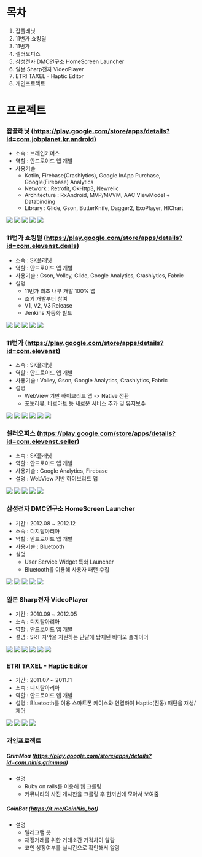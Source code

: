 # 목차

1. 잡플래닛
2. 11번가 쇼킹딜
3. 11번가
4. 셀러오피스
5. 삼성전자 DMC연구소 HomeScreen Launcher
6. 일본 Sharp전자 VideoPlayer
7. ETRI TAXEL - Haptic Editor
8. 개인프로젝트

# 프로젝트
### 잡플래닛 (https://play.google.com/store/apps/details?id=com.jobplanet.kr.android)
 * 소속 : 브레인커머스
 * 역할 : 안드로이드 앱 개발
 * 사용기술
    * Kotlin, Firebase(Crashlytics), Google InApp Purchase, Google(Firebase) Analytics
    * Network : Retrofit, OkHttp3, Newrelic
    * Architecture : RxAndroid, MVP/MVVM, AAC ViewModel + Databinding
    * Library : Glide, Gson, ButterKnife, Dagger2, ExoPlayer, HIChart
 
![](https://github.com/snowpero/resume/blob/master/image/jp_1.png)
![](https://github.com/snowpero/resume/blob/master/image/jp_2.png)
![](https://github.com/snowpero/resume/blob/master/image/jp_3.png)
![](https://github.com/snowpero/resume/blob/master/image/jp_4.png)
![](https://github.com/snowpero/resume/blob/master/image/jp_5.png)
 
### 11번가 쇼킹딜 (https://play.google.com/store/apps/details?id=com.elevenst.deals)
 * 소속 : SK플래닛
 * 역할 : 안드로이드 앱 개발
 * 사용기술 : Gson, Volley, Glide, Google Analytics, Crashlytics, Fabric
 * 설명
    * 11번가 최초 내부 개발 100% 앱
    * 초기 개발부터 참여
    * V1, V2, V3 Release
    * Jenkins 자동화 빌드
 
![](https://github.com/snowpero/resume/blob/master/image/sd_1.png)
![](https://github.com/snowpero/resume/blob/master/image/sd_2.png)
![](https://github.com/snowpero/resume/blob/master/image/sd_3.png)
![](https://github.com/snowpero/resume/blob/master/image/sd_4.png)
![](https://github.com/snowpero/resume/blob/master/image/sd_5.png)
 
### 11번가 (https://play.google.com/store/apps/details?id=com.elevenst)
 * 소속 : SK플래닛
 * 역할 : 안드로이드 앱 개발
 * 사용기술 : Volley, Gson, Google Analytics, Crashlytics, Fabric
 * 설명
    * WebView 기반 하이브리드 앱 -> Native 전환
    * 포토리뷰, 바로마트 등 새로운 서비스 추가 및 유지보수
 
![](https://github.com/snowpero/resume/blob/master/image/11st_1.png)
![](https://github.com/snowpero/resume/blob/master/image/11st_2.png)
![](https://github.com/snowpero/resume/blob/master/image/11st_3.png)
![](https://github.com/snowpero/resume/blob/master/image/11st_4.png)
![](https://github.com/snowpero/resume/blob/master/image/11st_5.png)
![](https://github.com/snowpero/resume/blob/master/image/11st_6.png)
 
### 셀러오피스 (https://play.google.com/store/apps/details?id=com.elevenst.seller)
 * 소속 : SK플래닛
 * 역할 : 안드로이드 앱 개발
 * 사용기술 : Google Analytics, Firebase
 * 설명 : WebView 기반 하이브리드 앱
 
![](https://github.com/snowpero/resume/blob/master/image/seller_1.png)
![](https://github.com/snowpero/resume/blob/master/image/seller_2.png)
![](https://github.com/snowpero/resume/blob/master/image/seller_3.png)
![](https://github.com/snowpero/resume/blob/master/image/seller_4.png)
![](https://github.com/snowpero/resume/blob/master/image/seller_5.png)

 
### 삼성전자 DMC연구소 HomeScreen Launcher
 * 기간 : 2012.08 ~ 2012.12
 * 소속 : 디지탈아리아
 * 역할 : 안드로이드 앱 개발
 * 사용기술 : Bluetooth
 * 설명
    * User Service Widget 특화 Launcher
    * Bluetooth를 이용해 사용자 패턴 수집
 
![](https://github.com/snowpero/resume/blob/master/image/ss_1.png)
![](https://github.com/snowpero/resume/blob/master/image/ss_2.png)
![](https://github.com/snowpero/resume/blob/master/image/ss_3.png)
![](https://github.com/snowpero/resume/blob/master/image/ss_4.png)
![](https://github.com/snowpero/resume/blob/master/image/ss_5.png)

### 일본 Sharp전자 VideoPlayer
 * 기간 : 2010.09 ~ 2012.05
 * 소속 : 디지탈아리아
 * 역할 : 안드로이드 앱 개발
 * 설명 : SRT 자막을 지원하는 단말에 탑재된 비디오 플레이어
 
![](https://github.com/snowpero/resume/blob/master/image/vp_1.jpg)
![](https://github.com/snowpero/resume/blob/master/image/vp_2.png)
![](https://github.com/snowpero/resume/blob/master/image/vp_3.jpg)
![](https://github.com/snowpero/resume/blob/master/image/vp_4.png)
![](https://github.com/snowpero/resume/blob/master/image/vp_5.png)
![](https://github.com/snowpero/resume/blob/master/image/vp_6.png)
 
### ETRI TAXEL - Haptic Editor
 * 기간 : 2011.07 ~ 2011.11
 * 소속 : 디지탈아리아
 * 역할 : 안드로이드 앱 개발
 * 설명 : Bluetooth를 이용 스마트폰 케이스와 연결하여 Haptic(진동) 패턴을 재생/제어
 
![](https://github.com/snowpero/resume/blob/master/image/taxel_1.png)
![](https://github.com/snowpero/resume/blob/master/image/taxel_2.png)
![](https://github.com/snowpero/resume/blob/master/image/taxel_3.png)
![](https://github.com/snowpero/resume/blob/master/image/taxel_4.png)
 
### 개인프로젝트

##### GrimMoa (https://play.google.com/store/apps/details?id=com.ninis.grimmoa)
 * 설명
    * Ruby on rails를 이용해 웹 크롤링
    *  커뮤니티의 사진 게시판을 크롤링 후 한꺼번에 모아서 보여줌
    
##### CoinBot (https://t.me/CoinNis_bot)
 * 설명
    * 텔레그램 봇
    * 재정거래를 위한 거래소간 가격차이 알람
    * 코인 상장여부를 실시간으로 확인해서 알람
